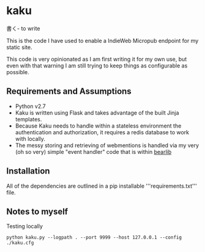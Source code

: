 # kaku
書く- to write

This is the code I have used to enable a IndieWeb Micropub endpoint for my static site.

This code is very opinionated as I am first writing it for my own use, but even with that warning I am still trying to keep things as configurable as possible.

## Requirements and Assumptions
- Python v2.7
- Kaku is written using Flask and takes advantage of the built Jinja templates.
- Because Kaku needs to handle within a stateless environment the authentication and authorization, it requires a redis database to work with locally.
- The messy storing and retrieving of webmentions is handled via my very (oh so very) simple "event handler" code that is within [bearlib](https://github.com/bear/bearlib)

## Installation
All of the dependencies are outlined in a pip installable '''requirements.txt''' file.

## Notes to myself
Testing locally

    python kaku.py --logpath . --port 9999 --host 127.0.0.1 --config ./kaku.cfg
